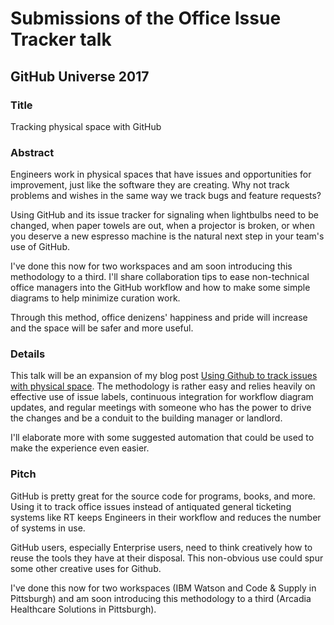 # Submissions of the Office Issue Tracker talk

## GitHub Universe 2017

### Title

Tracking physical space with GitHub

### Abstract

Engineers work in physical spaces that have issues and opportunities for improvement, just like the software they are creating. Why not track problems and wishes in the same way we track bugs and feature requests? 

Using GitHub and its issue tracker for signaling when lightbulbs need to be changed, when paper towels are out, when a projector is broken, or when you deserve a new espresso machine is the natural next step in your team's use of GitHub. 

I've done this now for two workspaces and am soon introducing this methodology to a third. I'll share collaboration tips to ease non-technical office managers into the GitHub workflow and how to make some simple diagrams to help minimize curation work.

Through this method, office denizens' happiness and pride will increase and the space will be safer and more useful.

### Details

This talk will be an expansion of my blog post [Using Github to track issues with physical space](https://medium.com/@colindean/using-github-to-track-issues-with-physical-space-b2efe37b96ad). The methodology is rather easy and relies heavily on effective use of issue labels, continuous integration for workflow diagram updates, and regular meetings with someone who has the power to drive the changes and be a conduit to the building manager or landlord.

I'll elaborate more with some suggested automation that could be used to make the experience even easier.

### Pitch

GitHub is pretty great for the source code for programs, books, and more. Using it to track office issues instead of antiquated general ticketing systems like RT keeps Engineers in their workflow and reduces the number of systems in use. 

GitHub users, especially Enterprise users, need to think creatively how to reuse the tools they have at their disposal. This non-obvious use could spur some other creative uses for Github.

I've done this now for two workspaces (IBM Watson and Code & Supply in Pittsburgh) and am soon introducing this methodology to a third (Arcadia Healthcare Solutions in Pittsburgh).
